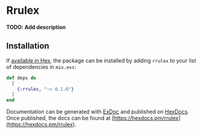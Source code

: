 # Rrulex

**TODO: Add description**

## Installation

If [available in Hex](https://hex.pm/docs/publish), the package can be installed
by adding `rrulex` to your list of dependencies in `mix.exs`:

```elixir
def deps do
  [
    {:rrulex, "~> 0.1.0"}
  ]
end
```

Documentation can be generated with [ExDoc](https://github.com/elixir-lang/ex_doc)
and published on [HexDocs](https://hexdocs.pm). Once published, the docs can
be found at [https://hexdocs.pm/rrulex](https://hexdocs.pm/rrulex).

